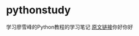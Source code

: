 # pythonstudy

学习廖雪峰的Python教程的学习笔记 [原文链接](http://www.liaoxuefeng.com/wiki/0014316089557264a6b348958f449949df42a6d3a2e542c000/001431608990315a01b575e2ab041168ff0df194698afac000)你好你好